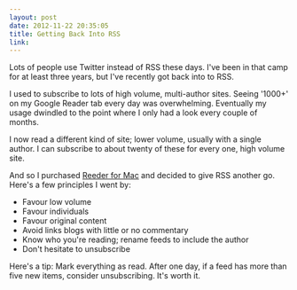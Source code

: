 ```yaml
---
layout: post
date: 2012-11-22 20:35:05
title: Getting Back Into RSS
link:
---
```


Lots of people use Twitter instead of RSS these days. I've been in that camp for at least three years, but I've recently got back into to RSS.

I used to subscribe to lots of high volume, multi-author sites. Seeing '1000+' on my Google Reader tab every day was overwhelming. Eventually my usage dwindled to the point where I only had a look every couple of months.

I now read a different kind of site; lower volume, usually with a single author. I can subscribe to about twenty of these for every one, high volume site.

And so I purchased [Reeder for Mac][] and decided to give RSS another go. Here's a few principles I went by:

* Favour low volume
* Favour individuals
* Favour original content
* Avoid links blogs with little or no commentary
* Know who you're reading; rename feeds to include the author
* Don't hesitate to unsubscribe

Here's a tip: Mark everything as read. After one day, if a feed has more than five new items, consider unsubscribing. It's worth it.

[Reeder for Mac]: https://itunes.apple.com/us/app/reeder/id439845554?mt=12&uo=4&partnerId=30&siteID=vRL5rYo4h5A "Reeder on the Mac App Store"